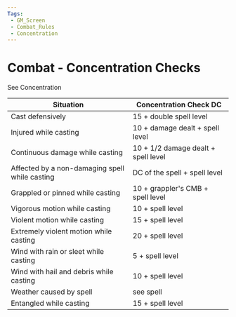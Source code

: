 ```yaml
---
Tags:
 - GM_Screen
 - Combat_Rules
 - Concentration
---
```

# Combat - Concentration Checks

See Concentration

| **Situation**                                  | **Concentration Check DC**          |
| ---------------------------------------------- | ----------------------------------- |
| Cast defensively                               | 15 + double spell level             |
| Injured while casting                          | 10 + damage dealt + spell level     |
| Continuous damage while casting                | 10 + 1/2 damage dealt + spell level |
| Affected by a non-damaging spell while casting | DC of the spell + spell level       |
| Grappled or pinned while casting               | 10 + grappler's CMB + spell level   |
| Vigorous motion while casting                  | 10 + spell level                    |
| Violent motion while casting                   | 15 + spell level                    |
| Extremely violent motion while casting         | 20 + spell level                    |
| Wind with rain or sleet while casting          | 5 + spell level                     |
| Wind with hail and debris while casting        | 10 + spell level                    |
| Weather caused by spell                        | see spell                           |
| Entangled while casting                        | 15 + spell level                    |
